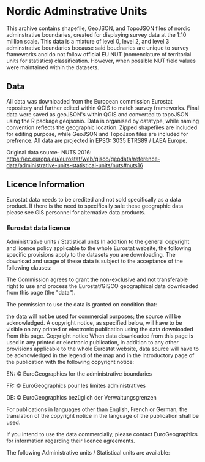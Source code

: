 # Nordic Adminstrative Units

This archive contains shapefile, GeoJSON, and TopoJSON files of nordic adminstrative boundaries, created for displaying survey data at the 1:10 million scale. This data is a mixture of level 0, level 2, and level 3 adminstrative boundaries because said boudnaries are unique to survey frameworks and do not follow official EU NUT (nomenclature of territorial units for statistics) classification. However, when possible NUT field values were maintained within the datasets.  

## Data
All data was downloaded from the European commission Eurostat repository and further edited within QGIS to match survey frameworks. Final data were saved as geoJSON's within QGIS and converted to topoJSON using the R package geojsonio. Data is organised by datatype, while naming convention reflects the geographic location. Zipped shapefiles are included for editing purpose, while GeoJSON and TopoJson files are included for prefrence. All data are projected in EPSG: 3035 ETRS89 / LAEA Europe.

Original data source- NUTS 2016: 
https://ec.europa.eu/eurostat/web/gisco/geodata/reference-data/administrative-units-statistical-units/nuts#nuts16

## Licence Information

Eurostat data needs to be credited and not sold specifically as a data product. If there is the need to specifically sale these geographic data please see GIS personnel for alternative data products. 

### Eurostat data license

Administrative units / Statistical units
In addition to the general copyright and licence policy applicable to the whole Eurostat website, the following specific provisions apply to the datasets you are downloading. The download and usage of these data is subject to the acceptance of the following clauses:

The Commission agrees to grant the non-exclusive and not transferable right to use and process the Eurostat/GISCO geographical data downloaded from this page (the "data").
 
The permission to use the data is granted on condition that:
 
the data will not be used for commercial purposes;
the source will be acknowledged. A copyright notice, as specified below, will have to be visible on any printed or electronic publication using the data downloaded from this page.
Copyright notice
When data downloaded from this page is used in any printed or electronic publication, in addition to any other provisions applicable to the whole Eurostat website, data source will have to be acknowledged in the legend of the map and in the introductory page of the publication with the following copyright notice:

EN: © EuroGeographics for the administrative boundaries

FR: © EuroGeographics pour les limites administratives

DE: © EuroGeographics bezüglich der Verwaltungsgrenzen

For publications in languages other than English, French or German, the translation of the copyright notice in the language of the publication shall be used.

If you intend to use the data commercially, please contact EuroGeographics for information regarding their licence agreements.

The following Administrative units / Statistical units are available: 



